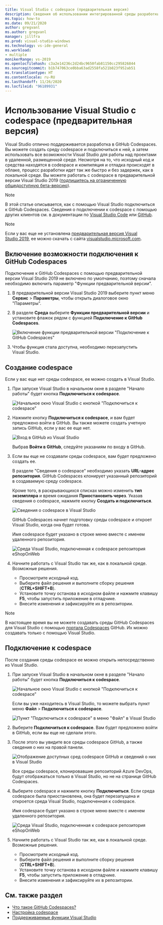 ```yaml
---
title: Visual Studio с codespace (предварительная версия)
description: Сведения об использовании интегрированной среды разработки Visual Studio с GitHub Codespaces для разработки для Windows.
ms.topic: how-to
ms.date: 09/21/2020
author: gregvanl
ms.author: gregvanl
manager: jillfra
ms.prod: visual-studio-windows
ms.technology: vs-ide-general
ms.workload:
- multiple
monikerRange: vs-2019
ms.openlocfilehash: c3a2e14236c2d24bc9650fab81150cc295826844
ms.sourcegitcommit: b1b747063ce0bba63ad2558fa521b823f952ab51
ms.translationtype: HT
ms.contentlocale: ru-RU
ms.lasthandoff: 11/26/2020
ms.locfileid: "96189931"
---
```

# <a name="how-to-use-visual-studio-with-a-codespace-preview"></a>Использование Visual Studio с codespace (предварительная версия)

Visual Studio отлично поддерживается разработка в GitHub Codespaces. Вы можете создать среду codespace и подключиться к ней, а затем использовать все возможности Visual Studio для работы над проектами в удаленной, размещенной среде. Несмотря на то, что исходный код и средства находятся в codespace и компиляция и отладка происходят в облаке, процесс разработки идет так же быстро и без задержек, как в локальной среде. Вы можете работать с codespace в предварительной версии Visual Studio 2019 ([подпишитесь на ограниченную общедоступную бета-версию](https://github.com/features/codespaces/signup-vs)).

> [!NOTE]
> В этой статье описывается, как с помощью Visual Studio подключиться к GitHub Codespaces. Сведения о подключении к codespace с помощью других клиентов см. в документации по [Visual Studio Code](https://docs.github.com/github/developing-online-with-codespaces/connecting-to-your-codespace-from-visual-studio-code) или [GitHub](https://docs.github.com/github/developing-online-with-codespaces/developing-in-a-codespace).

> [!NOTE]
> Если у вас еще не установлена [предварительная версия Visual Studio 2019](https://aka.ms/vspreview), ее можно скачать с сайта [visualstudio.microsoft.com](https://aka.ms/vspreview).

## <a name="enable-connect-to-github-codespaces"></a>Включение возможности подключения к GitHub Codespaces

Подключение к GitHub Codespaces с помощью предварительной версии Visual Studio 2019 не включено по умолчанию, поэтому сначала необходимо включить параметр "Функции предварительной версии".

1. В предварительной версии Visual Studio 2019 выберите пункт меню **Сервис** > **Параметры**, чтобы открыть диалоговое окно "Параметры".

2. В разделе **Среда** выберите **Функции предварительной версии** и установите флажок рядом с функцией **Подключение к GitHub Codespaces**.

   ![Включение функции предварительной версии "Подключение к GitHub Codespaces"](media/connect-to-github-codespaces-preview-feature.png)

3. Чтобы функция стала доступна, необходимо перезапустить Visual Studio.

## <a name="create-a-codespace"></a>Создание codespace

Если у вас еще нет среды codespace, ее можно создать в Visual Studio.

1. При запуске Visual Studio в начальном окне в разделе "Начало работы" будет кнопка **Подключиться к codespace**.

   ![Начальное окно Visual Studio с кнопкой "Подключиться к codespace"](media/visual-studio-start-window.png)

2. Нажмите кнопку **Подключиться к codespace**, и вам будет предложено войти в GitHub. Вы также можете создать учетную запись GitHub, если у вас ее еще нет.

   ![Вход в GitHub из Visual Studio](media/visual-studio-sign-in-to-github.png)

   Выбрав **Войти в GitHub**, следуйте указаниям по входу в GitHub.

3. Если вы еще не создавали среды codespace, вам будет предложено создать ее.

   В разделе "Сведения о codespace" необходимо указать **URL-адрес репозитория**. GitHub Codespaces клонирует указанный репозиторий в создаваемую среду codespace.

   Кроме того, в раскрывающихся списках можно изменить **тип экземпляра** и время ожидания **Приостановить через**. Указав сведения о codespace, нажмите кнопку **Создать и подключиться**.

   ![Сведения о codespace в Visual Studio](media/visual-studio-codespace-details.png)

   GitHub Codespaces начнет подготовку среды codespace и откроет Visual Studio, когда она будет готова.

   Имя codespace будет указано в строке меню вместе с именем удаленного репозитория.

   ![Среда Visual Studio, подключенная к codespace репозитория eShopOnWeb](media/visual-studio-eshoponweb-codespace.png)

4. Начните работать с Visual Studio так же, как в локальной среде. Возможные решения.

   * Просмотрите исходный код.
   * Выберите файл решения и выполните сборку решения (**CTRL+SHIFT+B**).
   * Установите точку останова в исходном файле и нажмите клавишу **F5**, чтобы запустить приложение в отладчике.
   * Внесите изменения и зафиксируйте их в репозитории.   

> [!NOTE]
> В настоящее время вы не можете создавать среды GitHub Codespaces для Visual Studio с помощью [портала Codespaces](https://github.com/codespaces) GitHub. Их можно создавать только с помощью Visual Studio.

## <a name="connect-to-a-codespace"></a>Подключение к codespace

После создания среды codespace ее можно открыть непосредственно из Visual Studio.

1. При запуске Visual Studio в начальном окне в разделе "Начало работы" будет кнопка **Подключиться к codespace**.

   ![Начальное окно Visual Studio с кнопкой "Подключиться к codespace"](media/visual-studio-start-window.png)

   Если вы уже находитесь в Visual Studio, то можете выбрать пункт меню **Файл** > **Подключиться к codespace**.

   ![Пункт "Подключиться к codespace" в меню "Файл" в Visual Studio](media/visual-studio-file-connect-to-codespace.png)

2. Выберите **Подключиться к codespace**. Вам будет предложено войти в GitHub, если вы еще не сделали этого.

3. После этого вы увидите все среды codespace GitHub, а также сведения о них на правой панели.

   ![Отображение доступных сред codespace GitHub и сведений о них в Visual Studio](media/visual-studio-connect-codespace.png)

   Все среды codespace, клонировавшие репозиторий Azure DevOps, будут отображаться только в Visual Studio, но не на странице GitHub Codespaces.

4. Выберите codespace и нажмите кнопку **Подключиться**. Если среда codespace была приостановлена, она будет перезапущена и откроется среда Visual Studio, подключенная к codespace.

   Имя codespace будет указано в строке меню вместе с именем удаленного репозитория.

   ![Среда Visual Studio, подключенная к codespace репозитория eShopOnWeb](media/visual-studio-eshoponweb-codespace.png)

5. Начните работать с Visual Studio так же, как в локальной среде. Возможные решения.

   * Просмотрите исходный код.
   * Выберите файл решения и выполните сборку решения (**CTRL+SHIFT+B**).
   * Установите точку останова в исходном файле и нажмите клавишу **F5**, чтобы запустить приложение в отладчике.
   * Внесите изменения и зафиксируйте их в репозитории.

<!-- TBD ## Suspend a codespace -->

<!-- TBD ## Disconnect from a codespace -->

## <a name="see-also"></a>См. также раздел

* [Что такое GitHub Codespaces?](codespaces-overview.md)
* [Настройка codespace](customize-codespaces.md)
* [Поддерживаемые функции Visual Studio](supported-features-codespaces.md)
